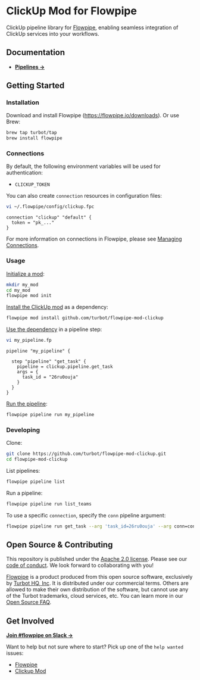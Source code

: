 # ClickUp Mod for Flowpipe

ClickUp pipeline library for [Flowpipe](https://flowpipe.io), enabling seamless integration of ClickUp services into your workflows.

## Documentation

- **[Pipelines →](https://hub.flowpipe.io/mods/turbot/clickup/pipelines)**

## Getting Started

### Installation

Download and install Flowpipe (https://flowpipe.io/downloads). Or use Brew:

```sh
brew tap turbot/tap
brew install flowpipe
```

### Connections

By default, the following environment variables will be used for authentication:

- `CLICKUP_TOKEN`

You can also create `connection` resources in configuration files:

```sh
vi ~/.flowpipe/config/clickup.fpc
```

```hcl
connection "clickup" "default" {
  token = "pk_..."
}
```

For more information on connections in Flowpipe, please see [Managing Connections](https://flowpipe.io/docs/run/connections).

### Usage

[Initialize a mod](https://flowpipe.io/docs/build/index#initializing-a-mod):

```sh
mkdir my_mod
cd my_mod
flowpipe mod init
```

[Install the ClickUp mod](https://flowpipe.io/docs/build/mod-dependencies#mod-dependencies) as a dependency:

```sh
flowpipe mod install github.com/turbot/flowpipe-mod-clickup
```

[Use the dependency](https://flowpipe.io/docs/build/write-pipelines/index) in a pipeline step:

```sh
vi my_pipeline.fp
```

```hcl
pipeline "my_pipeline" {

  step "pipeline" "get_task" {
    pipeline = clickup.pipeline.get_task
    args = {
      task_id = "26ru0ouja"
    }
  }
}
```

[Run the pipeline](https://flowpipe.io/docs/run/pipelines):

```sh
flowpipe pipeline run my_pipeline
```

### Developing

Clone:

```sh
git clone https://github.com/turbot/flowpipe-mod-clickup.git
cd flowpipe-mod-clickup
```

List pipelines:

```sh
flowpipe pipeline list
```

Run a pipeline:

```sh
flowpipe pipeline run list_teams
```

To use a specific `connection`, specify the `conn` pipeline argument:

```sh
flowpipe pipeline run get_task --arg 'task_id=26ru0ouja' --arg conn=connection.clickup.clickup_profile
```

## Open Source & Contributing

This repository is published under the [Apache 2.0 license](https://www.apache.org/licenses/LICENSE-2.0). Please see our [code of conduct](https://github.com/turbot/.github/blob/main/CODE_OF_CONDUCT.md). We look forward to collaborating with you!

[Flowpipe](https://flowpipe.io) is a product produced from this open source software, exclusively by [Turbot HQ, Inc](https://turbot.com). It is distributed under our commercial terms. Others are allowed to make their own distribution of the software, but cannot use any of the Turbot trademarks, cloud services, etc. You can learn more in our [Open Source FAQ](https://turbot.com/open-source).

## Get Involved

**[Join #flowpipe on Slack →](https://flowpipe.io/community/join)**

Want to help but not sure where to start? Pick up one of the `help wanted` issues:

- [Flowpipe](https://github.com/turbot/flowpipe/labels/help%20wanted)
- [Clickup Mod](https://github.com/turbot/flowpipe-mod-clickup/labels/help%20wanted)
